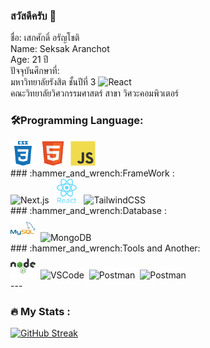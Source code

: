 ### สวัสดีครับ 👋
ชื่อ: เสกศักดิ์ อรัญโชติ <br/>
Name: Seksak Aranchot <br/>
Age: 21 ปี <br/>
ปัจจุบันศึกษาที่:  <br/>
มหาวิทยาลัยรังสิต ชั้นปีที่ 3  <img src="https://upload.wikimedia.org/wikipedia/en/thumb/d/d0/Rangsit_University_Logo.svg/640px-Rangsit_University_Logo.svg.png" title="React" alt="React" width="40" height="40"/>&nbsp; <br/>
คณะวิทยาลัยวิศวกรรมศาสตร์ สาขา วิศวะคอมพิวเตอร์ <br/>
### :hammer_and_wrench:Programming Language:
<div>
  <img src="https://github.com/devicons/devicon/blob/master/icons/css3/css3-plain-wordmark.svg"  title="CSS3" alt="CSS" width="40" height="40"/>&nbsp;
  <img src="https://github.com/devicons/devicon/blob/master/icons/html5/html5-original.svg" title="HTML5" alt="HTML" width="40" height="40"/>&nbsp;
  <img src="https://github.com/devicons/devicon/blob/master/icons/javascript/javascript-original.svg" title="JavaScript" alt="JavaScript" width="40" height="40"/>&nbsp;
</div>
### :hammer_and_wrench:FrameWork :
<div>
    <img src="https://seeklogo.com/images/N/next-js-icon-logo-EE302D5DBD-seeklogo.com.png" title="Next.js" alt="Next.js" width="40" height="40"/>&nbsp;
  <img src="https://github.com/devicons/devicon/blob/master/icons/react/react-original-wordmark.svg" title="React" alt="React" width="40" height="40"/>&nbsp;
    <img src="https://seeklogo.com/images/T/tailwind-css-logo-5AD4175897-seeklogo.com.png" title="TailwindCSS" alt="TailwindCSS" width="40" height="40"/>&nbsp;
</div>
### :hammer_and_wrench:Database :
<div>
     <img src="https://github.com/devicons/devicon/blob/master/icons/mysql/mysql-original-wordmark.svg" title="MySQL"  alt="MySQL" width="40" height="40"/>&nbsp;
     <img src="https://seeklogo.com/images/M/mongodb-icon-logo-F5A5E0981A-seeklogo.com.png" title="MongoDB" alt="MongoDB" width="40" height="40"/>&nbsp;
</div>
### :hammer_and_wrench:Tools and Another:
<div>
    <img src="https://github.com/devicons/devicon/blob/master/icons/nodejs/nodejs-original-wordmark.svg" title="NodeJS" alt="NodeJS" width="40" height="40"/>&nbsp;
    <img src="https://seeklogo.com/images/V/visual-studio-code-logo-449D71944F-seeklogo.com.png" title="VSCode" alt="VSCode" width="40" height="40"/>&nbsp;
  <img src="  https://seeklogo.com/images/P/postman-logo-0087CA0D15-seeklogo.com.png" title="Postman" alt="Postman" width="40" height="40"/>&nbsp;
  <img src="  https://seeklogo.com/images/P/postman-logo-0087CA0D15-seeklogo.com.png" title="Postman" alt="Postman" width="40" height="40"/>&nbsp;
</div>
---

### :fire: My Stats :
[![GitHub Streak](http://github-readme-streak-stats.herokuapp.com?user=BKKStudio&theme=dark&background=000000)](https://git.io/streak-stats)
